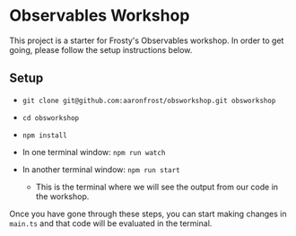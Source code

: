 # Observables Workshop

This project is a starter for Frosty's Observables workshop. In order
to get going, please follow the setup instructions below.

## Setup

- `git clone git@github.com:aaronfrost/obsworkshop.git obsworkshop`
- `cd obsworkshop`
- `npm install`
- In one terminal window: `npm run watch`
- In another terminal window: `npm run start`

  - This is the terminal where we will see the output from our code in the workshop.

Once you have gone through these steps, you can start making changes in `main.ts` and that code
will be evaluated in the terminal.
